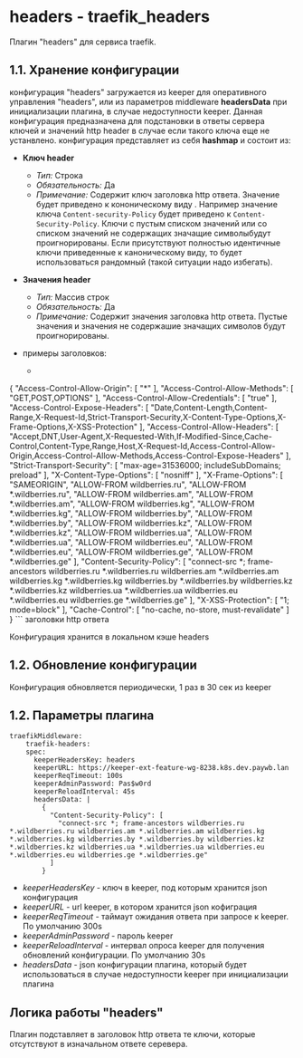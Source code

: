# headers - traefik_headers

Плагин "headers" для сервиса traefik.

## 1.1. Хранение конфигурации

конфигурация "headers" загружается из keeper для оперативного управления "headers", или из параметров middleware **headersData** при инициализации 
плагина, в случае недоступности keeper.
Данная конфигурация предназначена для подстановки в ответы сервера ключей и значений http header в случае если такого ключа еще не устанвлено.
конфигурация представляет из себя **hashmap** и состоит из:

- **Ключ header**
  - *Тип:* Строка
  - *Обязательность:* Да
  - *Примечание:* Содержит ключ заголовка http ответа. Значение будет приведено к кононическому виду . Например значение ключа ```Content-security-Policy``` будет приведено к 
    ```Content-Security-Policy```. Ключи с пустым списком значений или со списком значений не содержащих значащие символыбудут проигнорированы.
    Если присутствуют полностью идентичные ключи приведенные к каноническому виду, то будет использоваться рандомный (такой ситуации надо избегать).

- **Значения header**
  - *Тип:* Массив строк
  - *Обязательность:* Да
  - *Примечание:* Содержит значения заголовка http ответа. Пустые значения и значения не содержашие значащих символов будут проигнорированы.

-  примеры заголовков:
   - ```
{
  "Access-Control-Allow-Origin": [
    "*"
  ],
  "Access-Control-Allow-Methods": [
    "GET,POST,OPTIONS"
  ],
  "Access-Control-Allow-Credentials": [
    "true"
  ],
  "Access-Control-Expose-Headers": [
    "Date,Content-Length,Content-Range,X-Request-Id,Strict-Transport-Security,X-Content-Type-Options,X-Frame-Options,X-XSS-Protection"
  ],
  "Access-Control-Allow-Headers": [
    "Accept,DNT,User-Agent,X-Requested-With,If-Modified-Since,Cache-Control,Content-Type,Range,Host,X-Request-Id,Access-Control-Allow-Origin,Access-Control-Allow-Methods,Access-Control-Expose-Headers"
  ],
  "Strict-Transport-Security": [
    "max-age=31536000; includeSubDomains; preload"
  ],
  "X-Content-Type-Options": [
    "nosniff"
  ],
  "X-Frame-Options": [
    "SAMEORIGIN",
    "ALLOW-FROM wildberries.ru",
    "ALLOW-FROM *.wildberries.ru",
    "ALLOW-FROM wildberries.am",
    "ALLOW-FROM *.wildberries.am",
    "ALLOW-FROM wildberries.kg",
    "ALLOW-FROM *.wildberries.kg",
    "ALLOW-FROM wildberries.by",
    "ALLOW-FROM *.wildberries.by",
    "ALLOW-FROM wildberries.kz",
    "ALLOW-FROM *.wildberries.kz",
    "ALLOW-FROM wildberries.ua",
    "ALLOW-FROM *.wildberries.ua",
    "ALLOW-FROM wildberries.eu",
    "ALLOW-FROM *.wildberries.eu",
    "ALLOW-FROM wildberries.ge",
    "ALLOW-FROM *.wildberries.ge"
  ],
  "Content-Security-Policy": [
    "connect-src *; frame-ancestors wildberries.ru *.wildberries.ru wildberries.am *.wildberries.am wildberries.kg *.wildberries.kg wildberries.by *.wildberries.by wildberries.kz *.wildberries.kz wildberries.ua *.wildberries.ua wildberries.eu *.wildberries.eu wildberries.ge *.wildberries.ge"
  ],
  "X-XSS-Protection": [
    "1; mode=block"
  ],
  "Cache-Control": [
    "no-cache, no-store, must-revalidate"
  ]
}
     ```
     заголовки http ответа

Конфигурация хранится в локальном кэше headers

## 1.2. Обновление конфигурации

Конфигурация обновляется периодически, 1 раз в 30 сек из keeper

## 1.2. Параметры плагина

```
traefikMiddleware: 
    traefik-headers:
    spec:
      keeperHeadersKey: headers
      keeperURL: https://keeper-ext-feature-wg-8238.k8s.dev.paywb.lan
      keeperReqTimeout: 100s
      keeperAdminPassword: Pas$w0rd
      keeperReloadInterval: 45s
      headersData: |
        { 
          "Content-Security-Policy": [
            "connect-src *; frame-ancestors wildberries.ru *.wildberries.ru wildberries.am *.wildberries.am wildberries.kg *.wildberries.kg wildberries.by *.wildberries.by wildberries.kz *.wildberries.kz wildberries.ua *.wildberries.ua wildberries.eu *.wildberries.eu wildberries.ge *.wildberries.ge"
          ]
        }
```
- *keeperHeadersKey* - ключ в keeper, под которым хранится json конфигурация
- *keeperURL* - url keeper, в котором хранится json кофиграция
- *keeperReqTimeout* - таймаут ожидания ответа при запросе к keeper. По умолчанию 300s
- *keeperAdminPassword* - пароль keeper
- *keeperReloadInterval* - интервал опроса keeper для получения обновлений конфигурации. По умолчанию 30s
- *headersData* - json конфигурации плагина, который будет использоваться в случае недоступности keeper при инициализации плагина

## Логика работы "headers"

Плагин подставляет в заголовок http ответа те ключи, которые отсутствуют в изначальном ответе серевера.

